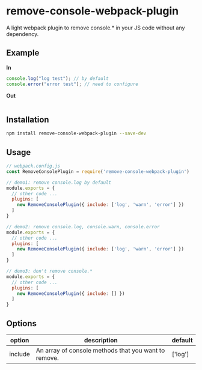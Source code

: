 # remove-console-webpack-plugin
A light webpack plugin to remove console.* in your JS code without any dependency.

## Example

**In**

```js
console.log("log test"); // by default
console.error("error test"); // need to configure
```

**Out**

```js
```

## Installation
```sh
npm install remove-console-webpack-plugin --save-dev
```

## Usage
```js
// webpack.config.js
const RemoveConsolePlugin = require('remove-console-webpack-plugin')

// demo1: remove console.log by default
module.exports = {
  // other code ...
  plugins: [
    new RemoveConsolePlugin({ include: ['log', 'warn', 'error'] })
  ]
}

// demo2: remove console.log, console.warn, console.error 
module.exports = {
  // other code ...
  plugins: [
    new RemoveConsolePlugin({ include: ['log', 'warn', 'error'] })
  ]
}

// demo3: don't remove console.*
module.exports = {
  // other code ...
  plugins: [
    new RemoveConsolePlugin({ include: [] })
  ]
}
```


## Options
| option | description | default |
| ------ | ----------- | ------- |
| include | An array of console methods that you want to remove. | ['log']|
